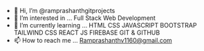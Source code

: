 - 👋 Hi, I’m @ramprashanthgitprojects
- 👀 I’m interested in ... Full Stack Web Development
- 🌱 I’m currently learning ... HTML CSS JAVASCRIPT BOOTSTRAP TAILWIND CSS REACT JS FIREBASE GIT & GITHUB
- 📫 How to reach me ... Ramprashanthv1160@gmail.com
  

<!---
ramprashanthgitprojects/ramprashanthgitprojects is a ✨ special ✨ repository because its `README.md` (this file) appears on your GitHub profile.
You can click the Preview link to take a look at your changes.
--->
